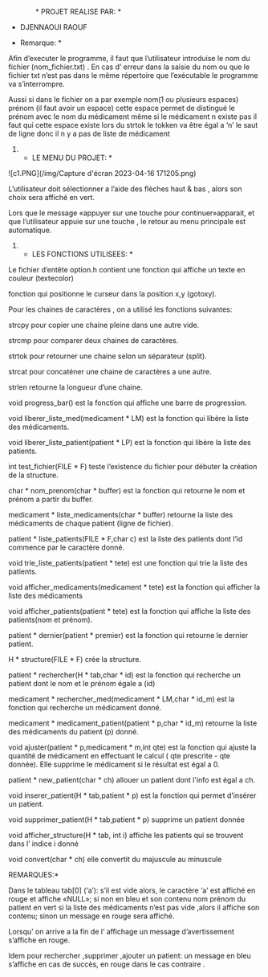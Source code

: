 `		` * PROJET REALISE PAR: * 

- DJENNAOUI RAOUF 

 * Remarque: * 

Afin d’executer le programme, il faut que l’utilisateur introduise le nom du fichier (nom_fichier.txt) . En cas d’ erreur dans la saisie du  nom ou  que le fichier txt  n’est pas dans le même répertoire que l’exécutable le programme va s’interrompre.

Aussi  si dans le fichier on a par exemple  nom(1 ou plusieurs espaces) prénom (il faut avoir un espace) cette espace permet de distingué le prénom avec le nom du médicament même si le médicament n existe pas il faut qui cette espace  existe lors du strtok le tokken va être égal a ‘n’ le saut de ligne donc il n y a pas de liste de médicament

1.  * LE MENU DU PROJET: * 

![c1.PNG](/img/Capture d'écran 2023-04-16 171205.png)

L’utilisateur doit sélectionner a l’aide des flèches haut & bas , alors son choix sera affiché en vert.

Lors que le message «appuyer sur une touche  pour continuer»apparait, et que l’utilisateur appuie sur une  touche ,  le retour au menu principale est automatique.

1.  * LES FONCTIONS  UTILISEES: * 

Le fichier d’entête option.h  contient  une fonction qui affiche un texte en couleur (textecolor)

fonction qui positionne le curseur dans la position x,y (gotoxy).

Pour les chaines de caractères ,  on a utilisé les fonctions suivantes:

strcpy  pour copier une chaine pleine dans une autre vide.

strcmp  pour comparer deux chaines de caractères.

strtok   pour retourner une chaine selon un séparateur (split).

strcat    pour concaténer  une chaine de caractères a une autre.

strlen 	retourne la longueur d’une chaine.

void progress_bar() est la fonction qui affiche une barre de progression.

void liberer_liste_med(medicament  * LM)  est la fonction  qui libère la liste des médicaments.

void liberer_liste_patient(patient * LP)  est la fonction qui libère la liste des patients.

int test_fichier(FILE * F)    teste l’existence du fichier pour débuter la création de la structure.

char *  nom_prenom(char * buffer)  est la fonction qui retourne le nom et prénom a partir du buffer.

medicament *  liste_medicaments(char * buffer)  retourne la liste des médicaments de chaque patient (ligne de fichier).

patient * liste_patients(FILE * F,char c)  est la liste des patients dont l’id commence par le caractère donné.

void trie_liste_patients(patient * tete)   est une fonction qui trie la liste des patients.

void afficher_medicaments(medicament * tete) est la fonction qui afficher la liste des médicaments

void afficher_patients(patient * tete) est la fonction qui affiche la liste des patients(nom et prénom).

patient * dernier(patient * premier)  est la fonction qui retourne le dernier patient.

H * structure(FILE * F)   crée la structure.

patient * rechercher(H * tab,char * id)   est la fonction qui recherche un patient dont le nom et le prénom égale a (id)

medicament * rechercher_med(medicament * LM,char * id_m) est la fonction qui recherche un médicament donné.

medicament *  medicament_patient(patient * p,char * id_m) retourne la liste des médicaments du patient (p) donné.

void ajuster(patient * p,medicament * m,int qte)  est la fonction qui ajuste la quantité de médicament en effectuant le calcul ( qte prescrite  - qte donnée). Elle supprime le médicament si le  résultat est égal a 0.

patient * new_patient(char * ch)    allouer un patient dont l'info est égal a ch.

void inserer_patient(H * tab,patient * p)   est la fonction qui permet d’insérer un patient.

void supprimer_patient(H * tab,patient * p)   supprime un patient donnée

void afficher_structure(H * tab, int i)   affiche les patients qui se trouvent dans l’ indice i donné

void convert(char * ch)  elle convertit du majuscule au minuscule






REMARQUES:* 

Dans le tableau  tab[0]  (‘a’): s’il est vide alors, le caractère ‘a’ est affiché en rouge et affiche «NULL»; si non en bleu et son contenu  nom prénom du patient en vert si la liste des médicaments   n’est pas vide ,alors il affiche son contenu; sinon un message en rouge sera affiché.

Lorsqu’ on arrive a  la fin de l’ affichage un message d’avertissement  s’affiche en rouge.

Idem pour rechercher  ,supprimer ,ajouter un patient: un message en bleu s’affiche  en cas de succès, en rouge dans le cas contraire . 
